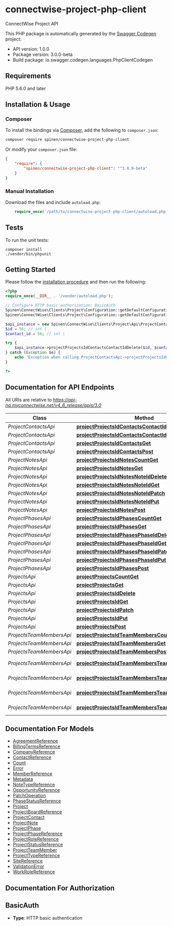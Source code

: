 # connectwise-project-php-client
ConnectWise Project API

This PHP package is automatically generated by the [Swagger Codegen](https://github.com/swagger-api/swagger-codegen) project:

- API version: 1.0.0
- Package version: 3.0.0-beta
- Build package: io.swagger.codegen.languages.PhpClientCodegen

## Requirements

PHP 5.6.0 and later

## Installation & Usage
### Composer

To install the bindings via [Composer](http://getcomposer.org/), add the following to `composer.json`:

```bash
composer require spinen/connectwise-project-php-client
```

Or modify your `composer.json` file:

```json
{
    "require": {
        "spinen/connectwise-project-php-client": "^3.0.0-beta"
    }
}
```

### Manual Installation

Download the files and include `autoload.php`:

```php
    require_once('/path/to/connectwise-project-php-client/autoload.php');
```

## Tests

To run the unit tests:

```
composer install
./vendor/bin/phpunit
```

## Getting Started

Please follow the [installation procedure](#installation--usage) and then run the following:

```php
<?php
require_once(__DIR__ . '/vendor/autoload.php');

// Configure HTTP basic authorization: BasicAuth
Spinen\ConnectWise\Clients\Project\Configuration::getDefaultConfiguration()->setUsername('YOUR_USERNAME');
Spinen\ConnectWise\Clients\Project\Configuration::getDefaultConfiguration()->setPassword('YOUR_PASSWORD');

$api_instance = new Spinen\ConnectWise\Clients\Project\Api\ProjectContactsApi();
$id = 56; // int | 
$contact_id = 56; // int | 

try {
    $api_instance->projectProjectsIdContactsContactIdDelete($id, $contact_id);
} catch (Exception $e) {
    echo 'Exception when calling ProjectContactsApi->projectProjectsIdContactsContactIdDelete: ', $e->getMessage(), PHP_EOL;
}

?>
```

## Documentation for API Endpoints

All URIs are relative to *https://api-na.myconnectwise.net/v4_6_release/apis/3.0*

Class | Method | HTTP request | Description
------------ | ------------- | ------------- | -------------
*ProjectContactsApi* | [**projectProjectsIdContactsContactIdDelete**](docs/Api/ProjectContactsApi.md#projectprojectsidcontactscontactiddelete) | **DELETE** /project/projects/{id}/contacts/{contactId} | 
*ProjectContactsApi* | [**projectProjectsIdContactsContactIdGet**](docs/Api/ProjectContactsApi.md#projectprojectsidcontactscontactidget) | **GET** /project/projects/{id}/contacts/{contactId} | 
*ProjectContactsApi* | [**projectProjectsIdContactsGet**](docs/Api/ProjectContactsApi.md#projectprojectsidcontactsget) | **GET** /project/projects/{id}/contacts | 
*ProjectContactsApi* | [**projectProjectsIdContactsPost**](docs/Api/ProjectContactsApi.md#projectprojectsidcontactspost) | **POST** /project/projects/{id}/contacts | 
*ProjectNotesApi* | [**projectProjectsIdNotesCountGet**](docs/Api/ProjectNotesApi.md#projectprojectsidnotescountget) | **GET** /project/projects/{id}/notes/count | 
*ProjectNotesApi* | [**projectProjectsIdNotesGet**](docs/Api/ProjectNotesApi.md#projectprojectsidnotesget) | **GET** /project/projects/{id}/notes | 
*ProjectNotesApi* | [**projectProjectsIdNotesNoteIdDelete**](docs/Api/ProjectNotesApi.md#projectprojectsidnotesnoteiddelete) | **DELETE** /project/projects/{id}/notes/{noteId} | 
*ProjectNotesApi* | [**projectProjectsIdNotesNoteIdGet**](docs/Api/ProjectNotesApi.md#projectprojectsidnotesnoteidget) | **GET** /project/projects/{id}/notes/{noteId} | 
*ProjectNotesApi* | [**projectProjectsIdNotesNoteIdPatch**](docs/Api/ProjectNotesApi.md#projectprojectsidnotesnoteidpatch) | **PATCH** /project/projects/{id}/notes/{noteId} | 
*ProjectNotesApi* | [**projectProjectsIdNotesNoteIdPut**](docs/Api/ProjectNotesApi.md#projectprojectsidnotesnoteidput) | **PUT** /project/projects/{id}/notes/{noteId} | 
*ProjectNotesApi* | [**projectProjectsIdNotesPost**](docs/Api/ProjectNotesApi.md#projectprojectsidnotespost) | **POST** /project/projects/{id}/notes | 
*ProjectPhasesApi* | [**projectProjectsIdPhasesCountGet**](docs/Api/ProjectPhasesApi.md#projectprojectsidphasescountget) | **GET** /project/projects/{id}/phases/count | 
*ProjectPhasesApi* | [**projectProjectsIdPhasesGet**](docs/Api/ProjectPhasesApi.md#projectprojectsidphasesget) | **GET** /project/projects/{id}/phases | 
*ProjectPhasesApi* | [**projectProjectsIdPhasesPhaseIdDelete**](docs/Api/ProjectPhasesApi.md#projectprojectsidphasesphaseiddelete) | **DELETE** /project/projects/{id}/phases/{phaseId} | 
*ProjectPhasesApi* | [**projectProjectsIdPhasesPhaseIdGet**](docs/Api/ProjectPhasesApi.md#projectprojectsidphasesphaseidget) | **GET** /project/projects/{id}/phases/{phaseId} | 
*ProjectPhasesApi* | [**projectProjectsIdPhasesPhaseIdPatch**](docs/Api/ProjectPhasesApi.md#projectprojectsidphasesphaseidpatch) | **PATCH** /project/projects/{id}/phases/{phaseId} | 
*ProjectPhasesApi* | [**projectProjectsIdPhasesPhaseIdPut**](docs/Api/ProjectPhasesApi.md#projectprojectsidphasesphaseidput) | **PUT** /project/projects/{id}/phases/{phaseId} | 
*ProjectPhasesApi* | [**projectProjectsIdPhasesPost**](docs/Api/ProjectPhasesApi.md#projectprojectsidphasespost) | **POST** /project/projects/{id}/phases | 
*ProjectsApi* | [**projectProjectsCountGet**](docs/Api/ProjectsApi.md#projectprojectscountget) | **GET** /project/projects/count | 
*ProjectsApi* | [**projectProjectsGet**](docs/Api/ProjectsApi.md#projectprojectsget) | **GET** /project/projects | 
*ProjectsApi* | [**projectProjectsIdDelete**](docs/Api/ProjectsApi.md#projectprojectsiddelete) | **DELETE** /project/projects/{id} | 
*ProjectsApi* | [**projectProjectsIdGet**](docs/Api/ProjectsApi.md#projectprojectsidget) | **GET** /project/projects/{id} | 
*ProjectsApi* | [**projectProjectsIdPatch**](docs/Api/ProjectsApi.md#projectprojectsidpatch) | **PATCH** /project/projects/{id} | 
*ProjectsApi* | [**projectProjectsIdPut**](docs/Api/ProjectsApi.md#projectprojectsidput) | **PUT** /project/projects/{id} | 
*ProjectsApi* | [**projectProjectsPost**](docs/Api/ProjectsApi.md#projectprojectspost) | **POST** /project/projects | 
*ProjectsTeamMembersApi* | [**projectProjectsIdTeamMembersCountGet**](docs/Api/ProjectsTeamMembersApi.md#projectprojectsidteammemberscountget) | **GET** /project/projects/{id}/teamMembers/count | 
*ProjectsTeamMembersApi* | [**projectProjectsIdTeamMembersGet**](docs/Api/ProjectsTeamMembersApi.md#projectprojectsidteammembersget) | **GET** /project/projects/{id}/teamMembers | 
*ProjectsTeamMembersApi* | [**projectProjectsIdTeamMembersPost**](docs/Api/ProjectsTeamMembersApi.md#projectprojectsidteammemberspost) | **POST** /project/projects/{id}/teamMembers | 
*ProjectsTeamMembersApi* | [**projectProjectsIdTeamMembersTeamMemberIdDelete**](docs/Api/ProjectsTeamMembersApi.md#projectprojectsidteammembersteammemberiddelete) | **DELETE** /project/projects/{id}/teamMembers/{teamMemberId} | 
*ProjectsTeamMembersApi* | [**projectProjectsIdTeamMembersTeamMemberIdGet**](docs/Api/ProjectsTeamMembersApi.md#projectprojectsidteammembersteammemberidget) | **GET** /project/projects/{id}/teamMembers/{teamMemberId} | 
*ProjectsTeamMembersApi* | [**projectProjectsIdTeamMembersTeamMemberIdPatch**](docs/Api/ProjectsTeamMembersApi.md#projectprojectsidteammembersteammemberidpatch) | **PATCH** /project/projects/{id}/teamMembers/{teamMemberId} | 
*ProjectsTeamMembersApi* | [**projectProjectsIdTeamMembersTeamMemberIdPut**](docs/Api/ProjectsTeamMembersApi.md#projectprojectsidteammembersteammemberidput) | **PUT** /project/projects/{id}/teamMembers/{teamMemberId} | 


## Documentation For Models

 - [AgreementReference](docs/Model/AgreementReference.md)
 - [BillingTermsReference](docs/Model/BillingTermsReference.md)
 - [CompanyReference](docs/Model/CompanyReference.md)
 - [ContactReference](docs/Model/ContactReference.md)
 - [Count](docs/Model/Count.md)
 - [Error](docs/Model/Error.md)
 - [MemberReference](docs/Model/MemberReference.md)
 - [Metadata](docs/Model/Metadata.md)
 - [NoteTypeReference](docs/Model/NoteTypeReference.md)
 - [OpportunityReference](docs/Model/OpportunityReference.md)
 - [PatchOperation](docs/Model/PatchOperation.md)
 - [PhaseStatusReference](docs/Model/PhaseStatusReference.md)
 - [Project](docs/Model/Project.md)
 - [ProjectBoardReference](docs/Model/ProjectBoardReference.md)
 - [ProjectContact](docs/Model/ProjectContact.md)
 - [ProjectNote](docs/Model/ProjectNote.md)
 - [ProjectPhase](docs/Model/ProjectPhase.md)
 - [ProjectPhaseReference](docs/Model/ProjectPhaseReference.md)
 - [ProjectRoleReference](docs/Model/ProjectRoleReference.md)
 - [ProjectStatusReference](docs/Model/ProjectStatusReference.md)
 - [ProjectTeamMember](docs/Model/ProjectTeamMember.md)
 - [ProjectTypeReference](docs/Model/ProjectTypeReference.md)
 - [SiteReference](docs/Model/SiteReference.md)
 - [ValidationError](docs/Model/ValidationError.md)
 - [WorkRoleReference](docs/Model/WorkRoleReference.md)


## Documentation For Authorization


## BasicAuth

- **Type**: HTTP basic authentication

